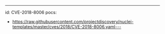 ---
id: CVE-2018-8006
pocs:
  - https://raw.githubusercontent.com/projectdiscovery/nuclei-templates/master/cves/2018/CVE-2018-8006.yaml---
